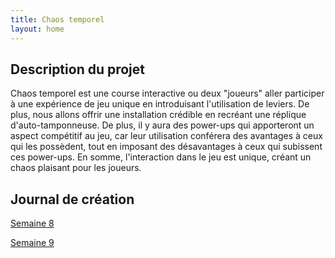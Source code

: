 ```yaml
---
title: Chaos temporel
layout: home
---
```


## Description du projet

Chaos temporel est une course interactive ou deux "joueurs" aller participer à une expérience de jeu unique en introduisant l'utilisation de leviers. De plus, nous allons offrir une installation crédible en recréant une réplique d'auto-tamponneuse. De plus, il y aura des power-ups qui apporteront un aspect compétitif au jeu, car leur utilisation conférera des avantages à ceux qui les possèdent, tout en imposant des désavantages à ceux qui subissent ces power-ups. En somme, l'interaction dans le jeu est unique, créant un chaos plaisant pour les joueurs.

## Journal de création

[Semaine 8](journaux/semaine8.md)

[Semaine 9](journaux/semaine9.md)
